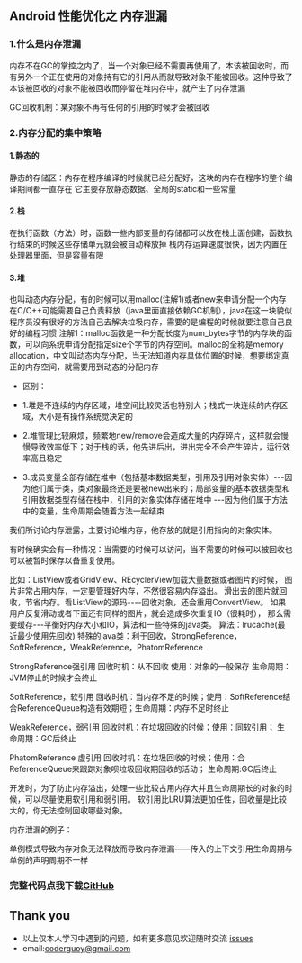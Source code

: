 ## Android 性能优化之 内存泄漏

### 1.什么是内存泄漏

内存不在GC的掌控之内了，当一个对象已经不需要再使用了，本该被回收时，而有另外一个正在使用的对象持有它的引用从而就导致对象不能被回收。这种导致了本该被回收的对象不能被回收而停留在堆内存中，就产生了内存泄漏

GC回收机制：某对象不再有任何的引用的时候才会被回收

### 2.内存分配的集中策略

#### 1.静态的

静态的存储区：内存在程序编译的时候就已经分配好，这块的内存在程序的整个编译期间都一直存在
它主要存放静态数据、全局的static和一些常量

#### 2.栈

在执行函数（方法）时，函数一些内部变量的存储都可以放在栈上面创建，函数执行结束的时候这些存储单元就会被自动释放掉
栈内存运算速度很快，因为内置在处理器里面，但是容量有限

#### 3.堆

也叫动态内存分配，有的时候可以用malloc(注解1)或者new来申请分配一个内存
在C/C++可能需要自己负责释放（java里面直接依赖GC机制），java在这一块貌似程序员没有很好的方法自己去解决垃圾内存，需要的是编程的时候就要注意自己良好的编程习惯
注解1：malloc函数是一种分配长度为num_bytes字节的内存块的函数，可以向系统申请分配指定size个字节的内存空间。malloc的全称是memory allocation，中文叫动态内存分配，当无法知道内存具体位置的时候，想要绑定真正的内存空间，就需要用到动态的分配内存

- 区别：

- 1.堆是不连续的内存区域，堆空间比较灵活也特别大；栈式一块连续的内存区域，大小是有操作系统觉决定的

- 2.堆管理比较麻烦，频繁地new/remove会造成大量的内存碎片，这样就会慢慢导致效率低下；对于栈的话，他先进后出，进出完全不会产生碎片，运行效率高且稳定

- 3.成员变量全部存储在堆中（包括基本数据类型，引用及引用对象实体）---因为他们属于类，类对象最终还是要被new出来的；局部变量的基本数据类型和引用数据类型存储在栈中，引用的对象实体存储在堆中 ---因为他们属于方法中的变量，生命周期会随着方法一起结束

我们所讨论内存泄露，主要讨论堆内存，他存放的就是引用指向的对象实体。

有时候确实会有一种情况：当需要的时候可以访问，当不需要的时候可以被回收也可以被暂时保存以备重复使用。

比如：ListView或者GridView、REcyclerView加载大量数据或者图片的时候，
	图片非常占用内存，一定要管理好内存，不然很容易内存溢出。
	滑出去的图片就回收，节省内存。看ListView的源码----回收对象，还会重用ConvertView。
	如果用户反复滑动或者下面还有同样的图片，就会造成多次重复IO（很耗时），
	那么需要缓存---平衡好内存大小和IO，算法和一些特殊的java类。
	算法：lrucache(最近最少使用先回收)
	特殊的java类：利于回收，StrongReference，SoftReference，WeakReference，PhatomReference
		
StrongReference强引用
	回收时机：从不回收 使用：对象的一般保存  生命周期：JVM停止的时候才会终止
  
SoftReference，软引用
	回收时机：当内存不足的时候；使用：SoftReference<String>结合ReferenceQueue构造有效期短；生命周期：内存不足时终止
  
WeakReference，弱引用
	回收时机：在垃圾回收的时候；使用：同软引用； 生命周期：GC后终止
  
PhatomReference 虚引用
	回收时机：在垃圾回收的时候；使用：合ReferenceQueue来跟踪对象呗垃圾回收期回收的活动； 生命周期:GC后终止

开发时，为了防止内存溢出，处理一些比较占用内存大并且生命周期长的对象的时候，可以尽量使用软引用和弱引用。
软引用比LRU算法更加任性，回收量是比较大的，你无法控制回收哪些对象。

内存泄漏的例子：

单例模式导致内存对象无法释放而导致内存泄漏——传入的上下文引用生命周期与单例的声明周期不一样





### 完整代码点我下载[GitHub](https://github.com/CoderGuoy/Coder)

## Thank you

- 以上仅本人学习中遇到的问题，如有更多意见欢迎随时交流 [issues](https://github.com/CoderGuoy/MetalDesign/issues/1)
- email:coderguoy@gmail.com
